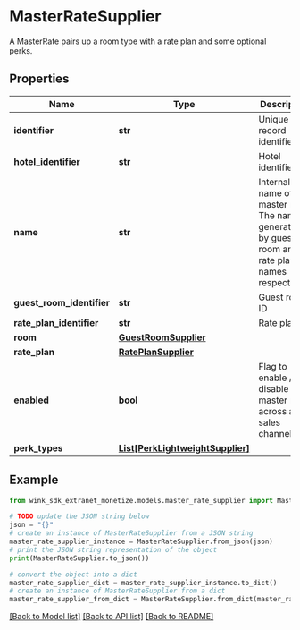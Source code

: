 # MasterRateSupplier

A MasterRate pairs up a room type with a rate plan and some optional perks.

## Properties

Name | Type | Description | Notes
------------ | ------------- | ------------- | -------------
**identifier** | **str** | Unique record identifier | [optional] 
**hotel_identifier** | **str** | Hotel identifier. | [optional] 
**name** | **str** | Internal name of master rate. The name is generated by guest room and rate plan names respectively. | [optional] [readonly] 
**guest_room_identifier** | **str** | Guest room ID | 
**rate_plan_identifier** | **str** | Rate plan ID | 
**room** | [**GuestRoomSupplier**](GuestRoomSupplier.md) |  | [optional] 
**rate_plan** | [**RatePlanSupplier**](RatePlanSupplier.md) |  | [optional] 
**enabled** | **bool** | Flag to enable / disable master rate across all sales channels | [default to True]
**perk_types** | [**List[PerkLightweightSupplier]**](PerkLightweightSupplier.md) |  | [optional] 

## Example

```python
from wink_sdk_extranet_monetize.models.master_rate_supplier import MasterRateSupplier

# TODO update the JSON string below
json = "{}"
# create an instance of MasterRateSupplier from a JSON string
master_rate_supplier_instance = MasterRateSupplier.from_json(json)
# print the JSON string representation of the object
print(MasterRateSupplier.to_json())

# convert the object into a dict
master_rate_supplier_dict = master_rate_supplier_instance.to_dict()
# create an instance of MasterRateSupplier from a dict
master_rate_supplier_from_dict = MasterRateSupplier.from_dict(master_rate_supplier_dict)
```
[[Back to Model list]](../README.md#documentation-for-models) [[Back to API list]](../README.md#documentation-for-api-endpoints) [[Back to README]](../README.md)



